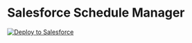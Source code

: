 # Salesforce Schedule Manager
 
<a href="https://githubsfdeploy.herokuapp.com?owner=vitaliaventel&repo=ScheduleManager">
  <img alt="Deploy to Salesforce"
       src="https://raw.githubusercontent.com/afawcett/githubsfdeploy/master/src/main/webapp/resources/img/deploy.png">
</a>
